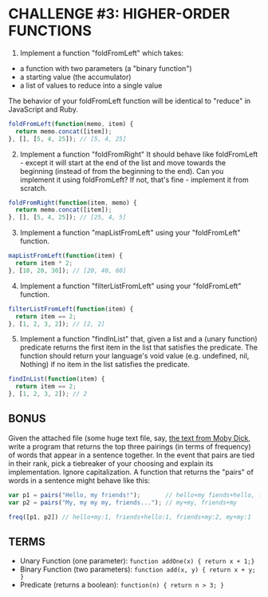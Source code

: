 # CHALLENGE #3: HIGHER-ORDER FUNCTIONS

1. Implement a function "foldFromLeft" which takes:
  - a function with two parameters (a "binary function")
  - a starting value (the accumulator)
  - a list of values to reduce into a single value

  The behavior of your foldFromLeft function will be identical to "reduce" in JavaScript and Ruby.

  ```javascript
  foldFromLeft(function(memo, item) {
    return memo.concat([item]);
  }, [], [5, 4, 25]); // [5, 4, 25]
  ```
  
2.  Implement a function "foldFromRight" It should behave like foldFromLeft - except it will start at the end of the list and move towards the beginning (instead of from the beginning to the end). Can you implement it using foldFromLeft? If not, that's fine - implement it from scratch.

  ```javascript
  foldFromRight(function(item, memo) {
    return memo.concat([item]);
  }, [], [5, 4, 25]); // [25, 4, 5]
  ```

3.  Implement a function "mapListFromLeft" using your "foldFromLeft" function.

  ```javascript
  mapListFromLeft(function(item) {
    return item * 2;
  }, [10, 20, 30]); // [20, 40, 60]
  ```

4.  Implement a function "filterListFromLeft" using your "foldFromLeft" function.

  ```javascript
  filterListFromLeft(function(item) {
    return item == 2;
  }, [1, 2, 3, 2]); // [2, 2]
  ```

5.  Implement a function "findInList" that, given a list and a (unary function) predicate returns the first item in the list that satisfies the predicate. The function should return your language's void value (e.g. undefined, nil, Nothing) if no item in the list satisfies the predicate.

  ```javascript
  findInList(function(item) {
    return item == 2;
  }, [1, 2, 3, 2]); // 2
  ```

## BONUS
Given the attached file (some huge text file, say, [the text from Moby Dick](http://www.gutenberg.org/files/2701/old/moby10b.txt), write a program that returns the top three pairings (in terms of frequency) of words that appear in a sentence together. In the event that pairs are tied in their rank, pick a tiebreaker of your choosing and explain its implementation. Ignore capitalization. A function that returns the "pairs" of words in a sentence might behave like this:

```javascript
var p1 = pairs("Hello, my friends!");       // hello+my fiends+hello, friends+my
var p2 = pairs("My, my my my, friends..."); // my+my, friends+my

freq([p1, p2]) // hello+my:1, friends+hello:1, friends+my:2, my+my:1
```

## TERMS

- Unary Function (one parameter): `function addOne(x) { return x + 1;}`
- Binary Function (two parameters): `function add(x, y) { return x + y; }`
- Predicate (returns a boolean): `function(n) { return n > 3; }`
